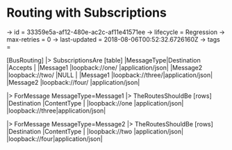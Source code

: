 # Routing with Subscriptions

-> id = 33359e5a-af12-480e-ac2c-af11e41571ee
-> lifecycle = Regression
-> max-retries = 0
-> last-updated = 2018-08-06T00:52:32.6726160Z
-> tags = 

[BusRouting]
|> SubscriptionsAre
    [table]
    |MessageType|Destination      |Accepts         |
    |Message1   |loopback://one/  |application/json|
    |Message2   |loopback://two/  |NULL            |
    |Message1   |loopback://three/|application/json|
    |Message2   |loopback://four/ |application/json|

|> ForMessage MessageType=Message1
|> TheRoutesShouldBe
    [rows]
    |Destination     |ContentType     |
    |loopback://one  |application/json|
    |loopback://three|application/json|

|> ForMessage MessageType=Message2
|> TheRoutesShouldBe
    [rows]
    |Destination    |ContentType     |
    |loopback://two |application/json|
    |loopback://four|application/json|

~~~
